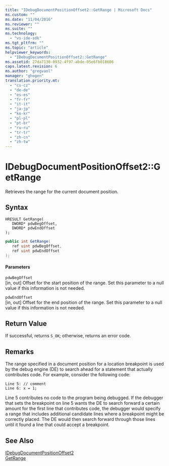 ```yaml
---
title: "IDebugDocumentPositionOffset2::GetRange | Microsoft Docs"
ms.custom: ""
ms.date: "11/04/2016"
ms.reviewer: ""
ms.suite: ""
ms.technology: 
  - "vs-ide-sdk"
ms.tgt_pltfrm: ""
ms.topic: "article"
helpviewer_keywords: 
  - "IDebugDocumentPositionOffset2::GetRange"
ms.assetid: 27da7130-0932-4f97-abde-05e6fb018606
caps.latest.revision: 6
ms.author: "gregvanl"
manager: "ghogen"
translation.priority.mt: 
  - "cs-cz"
  - "de-de"
  - "es-es"
  - "fr-fr"
  - "it-it"
  - "ja-jp"
  - "ko-kr"
  - "pl-pl"
  - "pt-br"
  - "ru-ru"
  - "tr-tr"
  - "zh-cn"
  - "zh-tw"
---
```

# IDebugDocumentPositionOffset2::GetRange
Retrieves the range for the current document position.  
  
## Syntax  
  
```cpp#  
HRESULT GetRange(  
   DWORD* pdwBegOffset,  
   DWORD* pdwEndOffset  
);  
```  
  
```csharp  
public int GetRange(  
   ref uint pdwBegOffset,  
   ref uint pdwEndOffset  
);  
```  
  
#### Parameters  
 `pdwBegOffset`  
 [in, out] Offset for the start position of the range. Set this parameter to a null value if this information is not needed.  
  
 `pdwEndOffset`  
 [in, out] Offset for the end position of the range. Set this parameter to a null value if this information is not needed.  
  
## Return Value  
 If successful, returns `S_OK`; otherwise, returns an error code.  
  
## Remarks  
 The range specified in a document position for a location breakpoint is used by the debug engine (DE) to search ahead for a statement that actually contributes code. For example, consider the following code:  
  
```  
Line 5: // comment  
Line 6: x = 1;  
```  
  
 Line 5 contributes no code to the program being debugged. If the debugger that sets the breakpoint on line 5 wants the DE to search forward a certain amount for the first line that contributes code, the debugger would specify a range that includes additional candidate lines where a breakpoint might be correctly placed. The DE would then search forward through those lines until it found a line that could accept a breakpoint.  
  
## See Also  
 [IDebugDocumentPositionOffset2](../../../extensibility/debugger/reference/idebugdocumentpositionoffset2.md)   
 [GetRange](../../../extensibility/debugger/reference/idebugdocumentposition2-getrange.md)